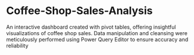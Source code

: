 # Coffee-Shop-Sales-Analysis
An interactive dashboard created with pivot tables, offering insightful visualizations of coffee shop sales. Data manipulation and cleansing were meticulously performed using Power Query Editor to ensure accuracy and reliability
